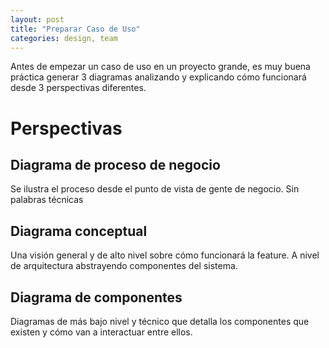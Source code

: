 ```yaml
---
layout: post
title: "Preparar Caso de Uso"
categories: design, team
---
```


Antes de empezar un caso de uso en un proyecto grande, <!--more-->es muy buena práctica generar 3 diagramas analizando y explicando cómo funcionará desde 3 perspectivas diferentes.

# Perspectivas

## Diagrama de proceso de negocio

Se ilustra el proceso desde el punto de vista de gente de negocio. Sin palabras técnicas

## Diagrama conceptual

Una visión general y de alto nivel sobre cómo funcionará la feature. A nivel de arquitectura abstrayendo componentes del sistema.

## Diagrama de componentes

Diagramas de más bajo nivel y técnico que detalla los componentes que existen y cómo van a interactuar entre ellos.
